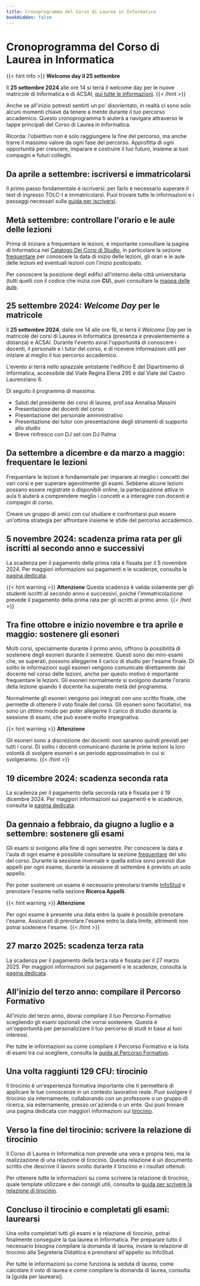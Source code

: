 ```yaml
---
title: Cronoprogramma del Corso di Laurea in Informatica
bookHidden: false
---
```

# Cronoprogramma del Corso di Laurea in Informatica

{{< hint info >}}
<i class="fa-solid fa-circle-info" style="color: #74C0FC;"></i> **Welcome day il 25 settembre**

Il **25 settembre 2024** alle ore 14 si terrà il welcome day per le nuove matricole di Informatica e di ACSAI, [qui tutte le informazioni](#25-settembre-2024-welcome-day-per-le-matricole).
{{< /hint >}}


Anche se all'inizio potresti sentirti un po' disorientato, in realtà ci sono solo alcuni momenti chiave da tenere a mente durante il tuo percorso accademico. Questo cronoprogramma ti aiuterà a navigare attraverso le tappe principali del Corso di Laurea in Informatica.

Ricorda: l'obiettivo non è solo raggiungere la fine del percorso, ma anche trarre il massimo valore da ogni fase del percorso. Approfitta di ogni opportunità per crescere, imparare e costruire il tuo futuro, insieme ai tuoi compagni e futuri colleghi.

## **Da aprile a settembre**: iscriversi e immatricolarsi
Il primo passo fondamentale è iscriversi: per farlo è necessario superare il test di ingresso TOLC-I e immatricolarsi. Puoi trovare tutte le informazioni e i passaggi necessari sulla [guida per iscriversi](/it/info/matricole/iscriversi/).

## **Metà settembre**: controllare l'orario e le aule delle lezioni
Prima di iniziare a frequentare le lezioni, è importante consultare la pagina di Informatica nel [Catalogo Dei Corsi di Studio](https://www.corsidilaurea.uniroma1.it/it/corso/2024/29923/home), in particolare la sezione [frequentare](https://www.corsidilaurea.uniroma1.it/it/corso/2024/29923/programmazione) per conoscere la data di inizio delle lezioni, gli orari e le aule delle lezioni ed eventuali lezioni con l'inizio posticipato.

Per conoscere la posizione degli edifici all'interno della città universitaria (tutti quelli con il codice che inizia con **CU**), puoi consultare la [mappa delle aule](https://www.corsidilaurea.uniroma1.it/sites/default/files/mappa_aule_ateneo.pdf_0.pdf).

## **25 settembre 2024**: *Welcome Day* per le matricole
Il **25 settembre 2024**, dalle ore 14 alle ore 16, si terrà il *Welcome Day* per le matricole dei corsi di Laurea in Informatica (presenza e prevalentemente a distanza) e ACSAI. Durante l'evento avrai l'opportunità di conoscere i docenti, il personale e i tutor del corso, e di ricevere informazioni utili per iniziare al meglio il tuo percorso accademico.

L'evento si terrà nello spiazzale antistante l'edificio E del Dipartimento di Informatica, accessibile dal Viale Regina Elena 295 e dal Viale del Castro Laurenziano 6.

Di seguito il programma di massima:
- Saluti del presidente dei corsi di laurea, prof.ssa Annalisa Massini
- Presentazione dei docenti del corso
- Presentazione del personale amministrativo
- Presentazione dei tutor con presentazione degli strumenti di supporto allo studio
- Breve rinfresco con DJ set con DJ Palma

## **Da settembre a dicembre e da marzo a maggio**: frequentare le lezioni
Frequentare le lezioni è fondamentale per imparare al meglio i concetti dei vari corsi e per superare agevolmente gli esami. Sebbene alcune lezioni possano essere registrate o disponibili online, la partecipazione attiva in aula ti aiuterà a comprendere meglio i concetti e a interagire con docenti e compagni di corso.

Creare un gruppo di amici con cui studiare e confrontarsi può essere un'ottima strategia per affrontare insieme le sfide del percorso accademico.

## **5 novembre 2024**: scadenza prima rata per gli iscritti al secondo anno e successivi
La scadenza per il pagamento della prima rata è fissata per il 5 novembre 2024. Per maggiori informazioni sui pagamenti e le scadenze, consulta la [pagina dedicata](https://www.uniroma1.it/it/pagina/contributi-e-agevolazioni).

{{< hint warning >}}
<i class="fa-solid fa-triangle-exclamation" style="color: #FFD43B;"></i>  **Attenzione**
Questa scadenza è valida solamente per gli studenti iscritti al secondo anno e successivi, poiché l'immatricolazione prevede il pagamento della prima rata per gli iscritti al primo anno.
{{< /hint >}}

## **Tra fine ottobre e inizio novembre e tra aprile e maggio**: sostenere gli esoneri
Molti corsi, specialmente durante il primo anno, offrono la possibilità di sostenere degli esoneri durante il semestre. Questi sono dei mini-esami che, se superati, possono alleggerire il carico di studio per l'esame finale. Di solito le informazioni sugli esoneri vengono comunicate direttamente dal docente nel corso delle lezioni, anche per questo motivo è importante frequentare le lezioni. Gli esoneri normalmente si svolgono durante l'orario della lezione quando il docente ha superato metà del programma.

Normalmente gli esoneri vengono poi integrati con uno scritto finale, che permette di ottenere il voto finale del corso. Gli esoneri sono facoltativi, ma sono un ottimo modo per poter allegerire il carico di studio durante la sessione di esami, che può essere molto impegnativa.

{{< hint warning >}}
<i class="fa-solid fa-triangle-exclamation" style="color: #FFD43B;"></i>  **Attenzione**

Gli esoneri sono a discrezione dei docenti: non saranno quindi previsti per tutti i corsi. Di solito i docenti comunicano durante le prime lezioni la loro volontà di svolgere esoneri e un periodo approssimativo in cui si svolgeranno.
{{< /hint >}}

## **19 dicembre 2024**: scadenza seconda rata
La scadenza per il pagamento della seconda rata è fissata per il 19 dicembre 2024. Per maggiori informazioni sui pagamenti e le scadenze, consulta la [pagina dedicata](https://www.uniroma1.it/it/pagina/contributi-e-agevolazioni).

## **Da gennaio a febbraio, da giugno a luglio e a settembre**: sostenere gli esami
Gli esami si svolgono alla fine di ogni semestre. Per conoscere la data e l'aula di ogni esame è possibile consultare la sezione [frequentare](ttps://www.corsidilaurea.uniroma1.it/it/corso/2024/29923/programmazione) del sito del corso. Durante la sessione invernale e quella estiva sono previsti due appelli per ogni esame, durante la sessione di settembre è previsto un solo appello.

Per poter sostenere un esame è necessario prenotarsi tramite [InfoStud](https://www.studenti.uniroma1.it/phoenix/index.html#/) e prenotare l'esame nella sezione **Ricerca Appelli**.

{{< hint warning >}}
<i class="fa-solid fa-triangle-exclamation" style="color: #FFD43B;"></i>  **Attenzione**

Per ogni esame è presente una data entro la quale è possibile prenotare l'esame. Assicurati di prenotare l'esame entro la data limite, altrimenti non potrai sostenere l'esame.
{{< /hint >}}

<!-- Qui possiamo linkare la guida di Leonardo tradotta in Italiano -->

## **27 marzo 2025**: scadenza terza rata
La scadenza per il pagamento della terza rata è fissata per il 27 marzo 2025. Per maggiori informazioni sui pagamenti e le scadenze, consulta la [pagina dedicata](https://www.uniroma1.it/it/pagina/contributi-e-agevolazioni).

## **All'inizio del terzo anno**: compilare il Percorso Formativo
All'inizio del terzo anno, dovrai compilare il tuo Percorso Formativo scegliendo gli esami opzionali che vorrai sostenere. Questa è un'opportunità per personalizzare il tuo percorso di studi in base ai tuoi interessi.

Per tutte le informazioni su come compilare il Percorso Formativo e la lista di esami tra cui scegliere, consulta la [guida al Percorso Formativo](/it/info/terzo-anno/percorso-formativo/).

## **Una volta raggiunti 129 CFU**: tirocinio
Il tirocinio è un'esperienza formativa importante che ti permetterà di applicare le tue conoscenze in un contesto lavorativo reale. Puoi svolgere il tirocinio sia internamente, collaborando con un professore o un gruppo di ricerca, sia esternamente, presso un'azienda o un ente. Qui puoi trovare una pagina dedicata con maggiori informazioni sul [tirocinio](/it/info/terzo-anno/tirocinio/).

## **Verso la fine del tirocinio**: scrivere la relazione di tirocinio
Il Corso di Laurea in Informatica non prevede una vera e propria tesi, ma la realizzazione di una relazione di tirocinio. Questa relazione è un documento scritto che descrive il lavoro svolto durante il tirocinio e i risultati ottenuti.

Per ottenere tutte le informazioni su come scrivere la relazione di tirocinio, quale template utilizzare e dei consigli utili, consulta la [guida per scrivere la relazione di tirocinio](/it/info/terzo-anno/tirocinio/#come-scrivere-la-relazione-di-tirocinio).

## **Concluso il tirocinio e completati gli esami**: laurearsi
Una volta completati tutti gli esami e la relazione di tirocinio, potrai finalmente conseguire la tua laurea in Informatica. Per preparare tutto il necessario bisogna compilare la domanda di laurea, inviare la relazione di tirocinio alla Segreteria Didattica e prenotarsi all'appello su InfoStud.

Per tutte le informazioni su come funziona la seduta di laurea, come calcolare il voto di laurea e come compilare la domanda di laurea, consulta la [guida per laurearsi].

<!-- Qui dovremmo aggiungere una guida -->
